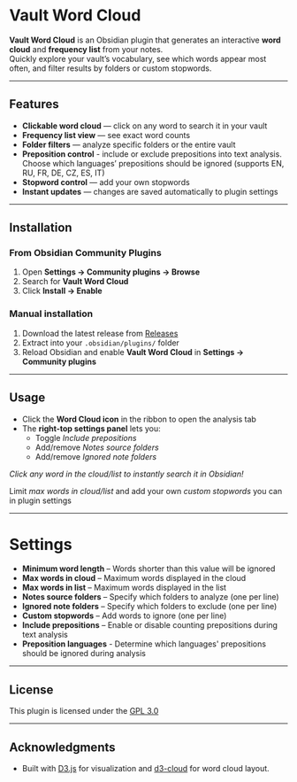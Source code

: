 # Vault Word Cloud

**Vault Word Cloud** is an Obsidian plugin that generates an interactive **word cloud** and **frequency list** from your notes.  
Quickly explore your vault’s vocabulary, see which words appear most often, and filter results by folders or custom stopwords.

---

## Features

- **Clickable word cloud** — click on any word to search it in your vault  
- **Frequency list view** — see exact word counts  
- **Folder filters** — analyze specific folders or the entire vault
- **Preposition control** - include or exclude prepositions into text analysis. Choose which languages’ prepositions should be ignored (supports EN, RU, FR, DE, CZ, ES, IT) 
- **Stopword control** — add your own stopwords  
- **Instant updates** — changes are saved automatically to plugin settings  

---

## Installation

### From Obsidian Community Plugins
1. Open **Settings → Community plugins → Browse**  
2. Search for **Vault Word Cloud**  
3. Click **Install → Enable**

### Manual installation
1. Download the latest release from [Releases](https://github.com/USERNAME/REPO/releases)  
2. Extract into your `.obsidian/plugins/` folder
3. Reload Obsidian and enable **Vault Word Cloud** in **Settings → Community plugins**

---

## Usage

- Click the **Word Cloud icon** in the ribbon to open the analysis tab  
- The **right-top settings panel** lets you:  
    - Toggle *Include prepositions*  
    - Add/remove *Notes source folders*  
    - Add/remove *Ignored note folders*    

*Click any word in the cloud/list to instantly search it in Obsidian!*

Limit *max words in cloud/list* and add your own *custom stopwords* you can in plugin settings 

---

# Settings
 
- **Minimum word length** – Words shorter than this value will be ignored 
- **Max words in cloud** – Maximum words displayed in the cloud  
- **Max words in list** – Maximum words displayed in the list  
- **Notes source folders** – Specify which folders to analyze (one per line)  
- **Ignored note folders** – Specify which folders to exclude (one per line)  
- **Custom stopwords** – Add words to ignore (one per line) 
- **Include prepositions** – Enable or disable counting prepositions during text analysis
- **Preposition languages** - Determine which languages' prepositions should be ignored during analysis

---


## License

This plugin is licensed under the [GPL 3.0](LICENSE)

---

## Acknowledgments

- Built with [D3.js](https://d3js.org/) for visualization and [d3-cloud](https://github.com/jasondavies/d3-cloud) for word cloud layout.